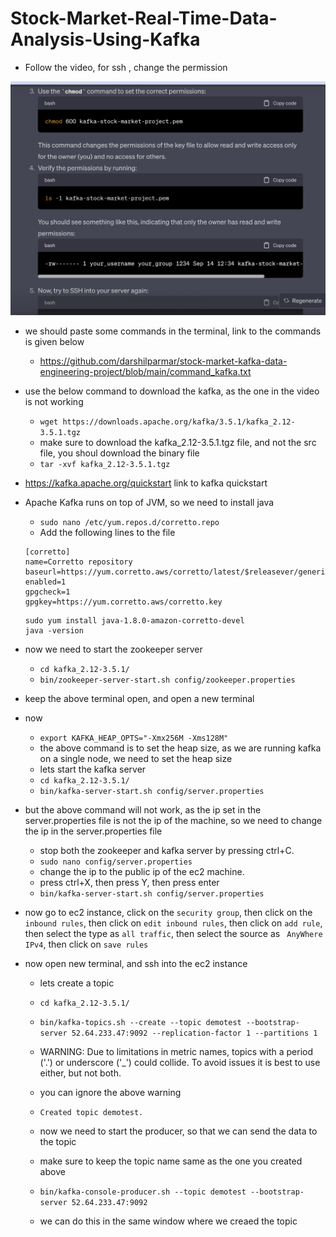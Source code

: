 # Stock-Market-Real-Time-Data-Analysis-Using-Kafka

- Follow the video, for ssh , change the permission

![](2023-09-17-20-46-22.png)


- we should paste some commands in the terminal, link to the commands is given below
    - https://github.com/darshilparmar/stock-market-kafka-data-engineering-project/blob/main/command_kafka.txt

- use the below command to download the kafka, as the one in the video is not working
    - `wget https://downloads.apache.org/kafka/3.5.1/kafka_2.12-3.5.1.tgz`
    - make sure to download the kafka_2.12-3.5.1.tgz file, and not the src file, you shoul download the binary file
    - `tar -xvf kafka_2.12-3.5.1.tgz `
- https://kafka.apache.org/quickstart link to kafka quickstart

- Apache Kafka runs on top of JVM, so we need to install java 
    - `sudo nano /etc/yum.repos.d/corretto.repo`
    - Add the following lines to the file
    ```
    [corretto]
    name=Corretto repository
    baseurl=https://yum.corretto.aws/corretto/latest/$releasever/generic/x86_64/
    enabled=1
    gpgcheck=1
    gpgkey=https://yum.corretto.aws/corretto.key
    ```
    ```
    sudo yum install java-1.8.0-amazon-corretto-devel
    java -version

    ```

- now we need to start the zookeeper server
    - `cd kafka_2.12-3.5.1/`
    - `bin/zookeeper-server-start.sh config/zookeeper.properties`
- keep the above terminal open, and open a new terminal
- now 
    - `export KAFKA_HEAP_OPTS="-Xmx256M -Xms128M"`
    - the above command is to set the heap size, as we are running kafka on a single node, we need to set the heap size
    - lets start the kafka server 
    - `cd kafka_2.12-3.5.1/`
    - `bin/kafka-server-start.sh config/server.properties`
- but the above command will not work, as the ip set in the server.properties file is not the ip of the machine, so we need to change the ip in the server.properties file
    - stop both the zookeeper and kafka server by pressing ctrl+C.
    - `sudo nano config/server.properties`
    - change the ip to the public ip of the ec2 machine.
    - press ctrl+X, then press Y, then press enter
    - `bin/kafka-server-start.sh config/server.properties`

- now go to ec2 instance, click on the `security group`, then click on the `inbound rules`, then click on `edit inbound rules`, then click on `add rule`, then select the type as `all traffic`, then select the source as ` AnyWhere IPv4`, then click on `save rules`

- now open new terminal, and ssh into the ec2 instance
    - lets create a topic
    - `cd kafka_2.12-3.5.1/`
    - `bin/kafka-topics.sh --create --topic demotest --bootstrap-server 52.64.233.47:9092 --replication-factor 1 --partitions 1`
    - WARNING: Due to limitations in metric names, topics with a period ('.') or underscore ('_') could collide. To avoid issues it is best to use either, but not both.
    - you can ignore the above warning
    - `Created topic demotest.`

    - now we need to start the producer, so that we can send the data to the topic
    - make sure to keep the topic name same as the one you created above
    - `bin/kafka-console-producer.sh --topic demotest --bootstrap-server 52.64.233.47:9092`
    - we can do this in the same window where we creaed the topic